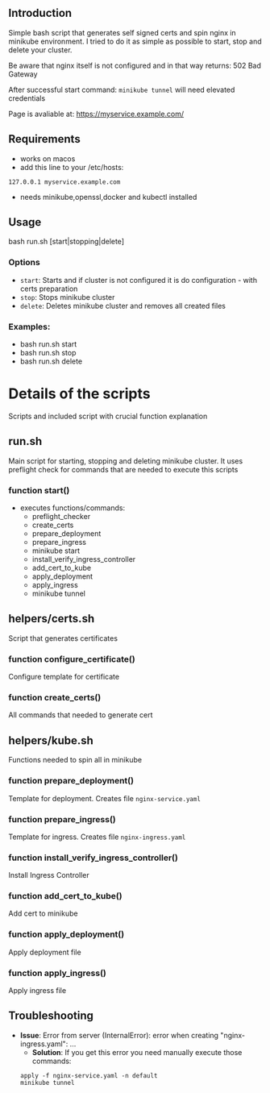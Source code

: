 ## Introduction
Simple bash script that generates self signed certs and spin nginx in minikube environment.
I tried to do it as simple as possible to start, stop and delete your cluster.

Be aware that nginx itself is not configured and in that way returns: 502 Bad Gateway

After successful start command:
```minikube tunnel``` will need elevated credentials

Page is avaliable at: https://myservice.example.com/

## Requirements
- works on macos
- add this line to your /etc/hosts:

```127.0.0.1 myservice.example.com```
- needs minikube,openssl,docker and kubectl installed

## Usage
bash run.sh [start|stopping|delete]
### Options
- `start`: Starts and if cluster is not configured it is do configuration - with certs preparation
- `stop`:  Stops minikube cluster
- `delete`:  Deletes minikube cluster and removes all created files

### Examples:
- bash run.sh start
- bash run.sh stop
- bash run.sh delete

# Details of the scripts

Scripts and included script with crucial function explanation 

## run.sh

Main script for starting, stopping and deleting minikube cluster. It uses preflight check for commands that are needed to execute this scripts

### function start()

- executes functions/commands:
    - preflight_checker 
    - create_certs
    - prepare_deployment 
    - prepare_ingress 
    - minikube start  
    - install_verify_ingress_controller 
    - add_cert_to_kube
    - apply_deployment
    - apply_ingress
    - minikube tunnel

## helpers/certs.sh

Script that generates certificates

### function configure_certificate()
Configure template for certificate

### function create_certs()
All commands that needed to generate cert

## helpers/kube.sh

Functions needed to spin all in minikube

### function prepare_deployment()
Template for deployment. Creates file ```nginx-service.yaml```

### function prepare_ingress()
Template for ingress. Creates file ```nginx-ingress.yaml```

### function install_verify_ingress_controller() 
Install Ingress Controller

### function add_cert_to_kube() 
Add cert to minikube 

### function apply_deployment() 
Apply deployment file

### function apply_ingress() 
Apply ingress file

## Troubleshooting
- **Issue**: Error from server (InternalError): error when creating "nginx-ingress.yaml": ...
  - **Solution**: If you get this error you need manually execute those commands:
  ```
  apply -f nginx-service.yaml -n default
  minikube tunnel
  ```
